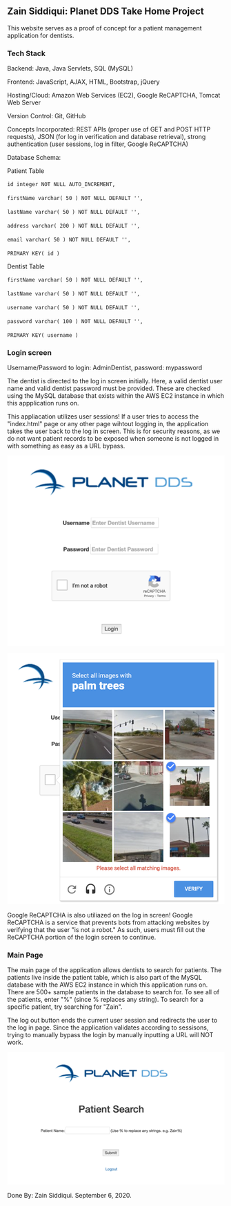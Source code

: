 ## Zain Siddiqui: Planet DDS Take Home Project

This website serves as a proof of concept for a patient management application for dentists.

### Tech Stack
Backend: Java, Java Servlets, SQL (MySQL)

Frontend: JavaScript, AJAX, HTML, Bootstrap, jQuery

Hosting/Cloud: Amazon Web Services (EC2), Google ReCAPTCHA, Tomcat Web Server

Version Control: Git, GitHub

Concepts Incorporated: REST APIs (proper use of GET and POST HTTP requests), JSON (for log in verification and database retrieval), strong authentication (user sessions, log in filter, Google ReCAPTCHA)

Database Schema:

Patient Table

	id integer NOT NULL AUTO_INCREMENT,

	firstName varchar( 50 ) NOT NULL DEFAULT '',

	lastName varchar( 50 ) NOT NULL DEFAULT '',

	address varchar( 200 ) NOT NULL DEFAULT '',

	email varchar( 50 ) NOT NULL DEFAULT '',

	PRIMARY KEY( id )

Dentist Table

	firstName varchar( 50 ) NOT NULL DEFAULT '',

	lastName varchar( 50 ) NOT NULL DEFAULT '',

	username varchar( 50 ) NOT NULL DEFAULT '',

	password varchar( 100 ) NOT NULL DEFAULT '',

	PRIMARY KEY( username )

### Login screen

Username/Password to login: AdminDentist, password: mypassword

The dentist is directed to the log in screen initially. Here, a valid dentist user name and valid dentist password must be provided. These are checked using the MySQL database that exists within the AWS EC2 instance in which this appplication runs on.

This appliacation utilizes user sessions! If a user tries to access the "index.html" page or any other page wihtout logging in, the application takes the user back to the log in screen. This is for security reasons, as we do not want patient records to be exposed when someone is not logged in with something as easy as a URL bypass.

![planet dds login screen](planet_dds_login.png)

![planet dds recaptcha](recaptcha.png)

Google ReCAPTCHA is also utiliazed on the log in screen! Google ReCAPTCHA is a service that prevents bots from attacking websites by verifying that the user "is not a robot." As such, users must fill out the ReCAPTCHA portion of the login screen to continue.

### Main Page

The main page of the application allows dentists to search for patients. The patients live inside the patient table, which is also part of the MySQL database with the AWS EC2 instance in which this application runs on. There are 500+ sample patients in the database to search for. To see all of the patients, enter "%" (since % replaces any string). To search for a specific patient, try searching for "Zain".

The log out button ends the current user session and redirects the user to the log in page. Since the application validates according to sessisons, trying to manually bypass the login by manually inputting a URL will NOT work.

![planet dds main page](main_page.png)

Done By: Zain Siddiqui. September 6, 2020.
